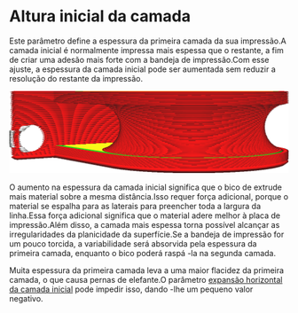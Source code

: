 Altura inicial da camada
====
Este parâmetro define a espessura da primeira camada da sua impressão.A camada inicial é normalmente impressa mais espessa que o restante, a fim de criar uma adesão mais forte com a bandeja de impressão.Com esse ajuste, a espessura da camada inicial pode ser aumentada sem reduzir a resolução do restante da impressão.

![A camada inicial é mais espessa que o restante das camadas](../../../articles/images/layer_height_0.png)

O aumento na espessura da camada inicial significa que o bico de extrude mais material sobre a mesma distância.Isso requer força adicional, porque o material se espalha para as laterais para preencher toda a largura da linha.Essa força adicional significa que o material adere melhor à placa de impressão.Além disso, a camada mais espessa torna possível alcançar as irregularidades da planicidade da superfície.Se a bandeja de impressão for um pouco torcida, a variabilidade será absorvida pela espessura da primeira camada, enquanto o bico poderá raspá -la na segunda camada.

Muita espessura da primeira camada leva a uma maior flacidez da primeira camada, o que causa pernas de elefante.O parâmetro [expansão horizontal da camada inicial](../shell/xy_offset_layer_0.md) pode impedir isso, dando -lhe um pequeno valor negativo.